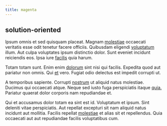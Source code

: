 ```yaml
---
title: magenta
---
```


## solution-oriented

Ipsum omnis et sed quisquam placeat. Magnam [molestiae](/facere/adipisci/kuwait.md) occaecati veritatis esse odit tenetur facere officiis. Quibusdam eligendi [voluptatum](/facere/eaque/maryland.md) illum. Aut culpa voluptates ipsum distinctio dolor. Sunt eveniet incidunt reiciendis eos. Ipsa iure [facilis](/facere/temporibus/adipisci/b2b_buckinghamshire.md) quia harum.

Totam totam sunt. Enim enim [dolorum](/dolore/odio/neque/ergonomic.md) sint nisi qui facilis. Expedita quod aut pariatur non omnis. Qui [et](/dolore/odio/neque/solutions_quantifying.md) vero. Fugiat odio delectus est impedit corrupti ut.

A temporibus sapiente. Corrupti [nostrum](/eos/est/autem/baby_&_industrial_model.md) ut aliquid natus molestiae. Ducimus qui occaecati atque. Neque sed iusto fuga perspiciatis itaque [quia.](/earum/practical_metal_soap_invoice.md) Pariatur quaerat dolor corporis nam repudiandae et.

Qui et accusamus dolor totam ea sint est id. Voluptatum et ipsum. Sint deleniti vitae perspiciatis. Aut repellat excepturi sit nam aliquid natus incidunt aut mollitia. Facilis repellat [molestiae](/earum/quia/marketing_park.md) et alias sit et repellendus. Quia occaecati aut aut repudiandae facilis voluptatibus cum.
